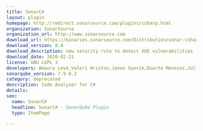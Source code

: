 ```yaml
---
title: SonarC#
layout: plugin
homepage: http://redirect.sonarsource.com/plugins/csharp.html
organization: SonarSource
organization_url: http://www.sonarsource.com
download_url: https://binaries.sonarsource.com/Distribution/sonar-csharp-plugin/sonar-csharp-plugin-8.4.0.15306.jar
download_version: 8.4
download_description: new security rule to detect XXE vulnerabilities 
download_date: 2020-02-21
license: GNU LGPL 3
developers: Amaury Levé,Valeri Hristov,Janos Gyerik,Duarte Meneses,Julien Henry
sonarqube_version: 7.9-8.2
category: deprecated
description: Code Analyzer for C#
details: 
seo: 
  name: SonarC#
  headline: SonarC# - SonarQube Plugin
  type: ItemPage

---
```


